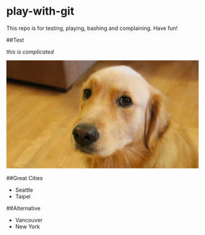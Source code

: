 # play-with-git
This repo is for testing, playing, bashing and complaining.  Have fun!

##Test

*this is complicated*

![](dog.jpg)

##Great Cities
- Seattle
- Taipei

##Alternative
- Vancouver
- New York
